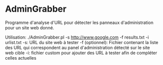 # AdminGrabber
Programme d'analyse d'URL pour détecter les panneaux d'administration pour un site web donné.

Utilisation:
./AdminGrabber.pl -s http://www.google.com -f results.txt -i urlist.txt
-s: URL du site web à tester
-f (optionnel): Fichier contenant la liste des URL qui correspondent au panel d'administration détecté sur le site web cible
-i: fichier custom pour ajouter des URL à tester afin de compléter celles actuelles

